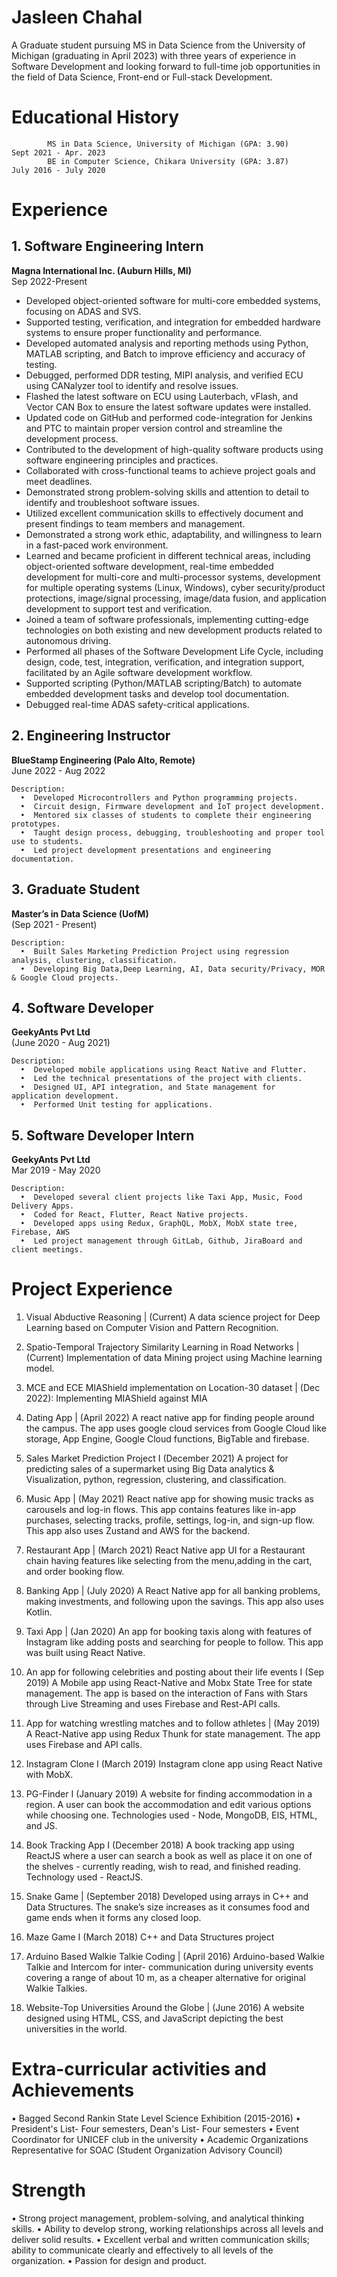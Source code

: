 <script src="https://platform.linkedin.com/badges/js/profile.js" async defer type="text/javascript"></script>

# Jasleen Chahal
A Graduate student pursuing MS in Data Science from the University of Michigan (graduating in April 2023) with three years of experience in Software Development and looking forward to full-time job opportunities in the field of Data Science, Front-end or Full-stack Development.


# Educational History
```
        MS in Data Science, University of Michigan (GPA: 3.90)          Sept 2021 - Apr. 2023
        BE in Computer Science, Chikara University (GPA: 3.87)      	July 2016 - July 2020
```


# Experience

## 1.   Software Engineering Intern 
<strong>Magna International Inc. (Auburn Hills, MI)</strong>                                 
        Sep 2022-Present

- Developed object-oriented software for multi-core embedded systems, focusing on ADAS and SVS.
- Supported testing, verification, and integration for embedded hardware systems to ensure proper functionality and performance.
- Developed automated analysis and reporting methods using Python, MATLAB scripting, and Batch to improve efficiency and accuracy of testing.
- Debugged, performed DDR testing, MIPI analysis, and verified ECU using CANalyzer tool to identify and resolve issues.
- Flashed the latest software on ECU using Lauterbach, vFlash, and Vector CAN Box to ensure the latest software updates were installed.
- Updated code on GitHub and performed code-integration for Jenkins and PTC to maintain proper version control and streamline the development process.
- Contributed to the development of high-quality software products using software engineering principles and practices.
- Collaborated with cross-functional teams to achieve project goals and meet deadlines.
- Demonstrated strong problem-solving skills and attention to detail to identify and troubleshoot software issues.
- Utilized excellent communication skills to effectively document and present findings to team members and management.
- Demonstrated a strong work ethic, adaptability, and willingness to learn in a fast-paced work environment.
- Learned and became proficient in different technical areas, including object-oriented software development, real-time embedded development for multi-core and multi-processor systems, development for multiple operating systems (Linux, Windows), cyber security/product protections, image/signal processing, image/data fusion, and application development to support test and verification.
- Joined a team of software professionals, implementing cutting-edge technologies on both existing and new development products related to autonomous driving.
- Performed all phases of the Software Development Life Cycle, including design, code, test, integration, verification, and integration support, facilitated by an Agile software development workflow.
- Supported scripting (Python/MATLAB scripting/Batch) to automate embedded development tasks and develop tool documentation.
- Debugged real-time ADAS safety-critical applications.



## 2.   Engineering Instructor             
<strong>BlueStamp Engineering (Palo Alto, Remote)</strong><br>
        June 2022 - Aug 2022
```
Description:
  •  Developed Microcontrollers and Python programming projects.
  •  Circuit design, Firmware development and IoT project development.
  •  Mentored six classes of students to complete their engineering prototypes.
  •  Taught design process, debugging, troubleshooting and proper tool use to students.
  •  Led project development presentations and engineering documentation.
```                

## 3.   Graduate Student     
<strong>Master’s in Data Science (UofM)</strong> <br>
        (Sep 2021 - Present)
```
Description:
  •  Built Sales Marketing Prediction Project using regression analysis, clustering, classification.
  •  Developing Big Data,Deep Learning, AI, Data security/Privacy, MOR & Google Cloud projects.
```

## 4.   Software Developer 
<strong>GeekyAnts Pvt Ltd</strong><br>
        (June 2020 - Aug 2021)
```
Description:
  •  Developed mobile applications using React Native and Flutter.
  •  Led the technical presentations of the project with clients. 
  •  Designed UI, API integration, and State management for application development.
  •  Performed Unit testing for applications.
```

## 5.   Software Developer Intern 
<strong>GeekyAnts Pvt Ltd</strong><br>
        Mar 2019 - May 2020
```
Description:
  •  Developed several client projects like Taxi App, Music, Food Delivery Apps.
  •  Coded for React, Flutter, React Native projects.
  •  Developed apps using Redux, GraphQL, MobX, MobX state tree, Firebase, AWS
  •  Led project management through GitLab, Github, JiraBoard and client meetings.
```


# Project Experience

1. Visual Abductive Reasoning | (Current) 
        A data science project for Deep Learning based on Computer Vision and Pattern Recognition. 
        
2. Spatio-Temporal Trajectory Similarity Learning in Road Networks  | (Current) 
         Implementation of data Mining project using Machine learning model.
        
3. MCE and ECE MIAShield implementation on Location-30 dataset | (Dec 2022): 
        Implementing MIAShield against MIA
        
4. Dating App | (April 2022)
        A react native app for finding people around the campus. The app uses google cloud services from Google Cloud like storage, App Engine, Google Cloud                 functions, BigTable and firebase.
        
5. Sales Market Prediction Project I (December 2021)
        A project for predicting sales of a supermarket using Big Data analytics & Visualization, python, regression, clustering, and classification.
        
6. Music App | (May 2021)
        React native app for showing music tracks as carousels and log-in flows. This app  contains features like in-app purchases, selecting tracks, profile,               settings, log-in, and sign-up flow. This app also uses Zustand and AWS for the backend.
        
7. Restaurant App | (March 2021)
        React Native app UI for a Restaurant chain having features like selecting from the menu,adding in the cart, and order booking flow.
        
8. Banking App | (July 2020) 
        A React Native app for all banking problems, making investments, and following upon the savings. This app also uses Kotlin.
        
9. Taxi App | (Jan 2020) 
        An app for booking taxis along with features of Instagram like adding posts and searching for people to follow. This app was built using React Native.
        
10. An app for following celebrities and posting about their life events I (Sep 2019) 
        A Mobile app using React-Native and Mobx State Tree for state management. The app is based on the interaction of Fans with Stars through Live Streaming and           uses Firebase and Rest-API calls.
        
11. App for watching wrestling matches and to follow athletes | (May 2019)
        A React-Native app using Redux Thunk for state management. The app uses Firebase and API calls.
        
12. Instagram Clone I (March 2019)
        Instagram clone app using React Native with MobX.
        
13. PG-Finder I (January 2019)
        A website for finding accommodation in a region. A user can book the accommodation and edit various options while choosing one. Technologies used - Node,             MongoDB, EIS, HTML, and JS.
        
14. Book Tracking App I (December 2018)
        A book tracking app using ReactJS where a user can search a book   as well as place it on one of the shelves - currently reading, wish to read, and finished         reading. Technology used - ReactJS.
        
15. Snake Game | (September 2018)
        Developed using arrays in C++ and Data Structures. The snake’s size increases as it consumes food and game ends when it forms any closed loop.
        
16. Maze Game I (March 2018)
         C++ and Data Structures project

17. Arduino Based Walkie Talkie Coding | (April 2016) 
        Arduino-based Walkie Talkie and Intercom for inter- communication during university events covering a range of about 10 m, as a cheaper                               alternative for original Walkie Talkies.
       
18. Website-Top Universities Around the Globe | (June 2016)
        A website designed using HTML, CSS, and JavaScript depicting the best universities in the world.



# Extra-curricular activities and Achievements

  • Bagged Second Rankin State Level Science Exhibition (2015-2016)
  • President's List- Four semesters, Dean's List- Four semesters
  • Event Coordinator for UNICEF club in the university
  • Academic Organizations Representative for SOAC (Student Organization Advisory Council)

# Strength 

  • Strong project management, problem-solving, and analytical thinking skills.
  • Ability to develop strong, working relationships across all levels and deliver solid results.
  • Excellent verbal and written communication skills; ability to communicate clearly and effectively to all levels of the organization.
  • Passion for design and product.
